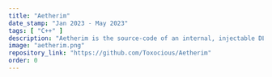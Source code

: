 ```yaml
---
title: "Aetherim"
date_stamp: "Jan 2023 - May 2023"
tags: [ "C++" ]
description: "Aetherim is the source-code of an internal, injectable DLL that is used to access Unity's IL2CPP methods during run-time. Purpose built for making modding developer friendly."
image: "aetherim.png"
repository_link: "https://github.com/Toxocious/Aetherim"
order: 0
---
```

